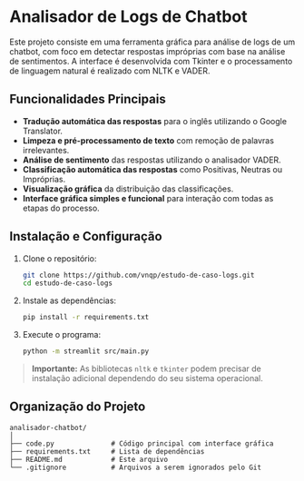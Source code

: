 # Analisador de Logs de Chatbot

Este projeto consiste em uma ferramenta gráfica para análise de logs de um chatbot, com foco em detectar respostas impróprias com base na análise de sentimentos. A interface é desenvolvida com Tkinter e o processamento de linguagem natural é realizado com NLTK e VADER.

## Funcionalidades Principais

- **Tradução automática das respostas** para o inglês utilizando o Google Translator.
- **Limpeza e pré-processamento de texto** com remoção de palavras irrelevantes.
- **Análise de sentimento** das respostas utilizando o analisador VADER.
- **Classificação automática das respostas** como Positivas, Neutras ou Impróprias.
- **Visualização gráfica** da distribuição das classificações.
- **Interface gráfica simples e funcional** para interação com todas as etapas do processo.

## Instalação e Configuração

1. Clone o repositório:

   ```bash
   git clone https://github.com/vnqp/estudo-de-caso-logs.git
   cd estudo-de-caso-logs
   ```

2. Instale as dependências:

   ```bash
   pip install -r requirements.txt
   ```

3. Execute o programa:

   ```bash
   python -m streamlit src/main.py
   ```

> **Importante:** As bibliotecas `nltk` e `tkinter` podem precisar de instalação adicional dependendo do seu sistema operacional.

## Organização do Projeto

```
analisador-chatbot/
│
├── code.py              # Código principal com interface gráfica
├── requirements.txt     # Lista de dependências
├── README.md            # Este arquivo
└── .gitignore           # Arquivos a serem ignorados pelo Git
```
